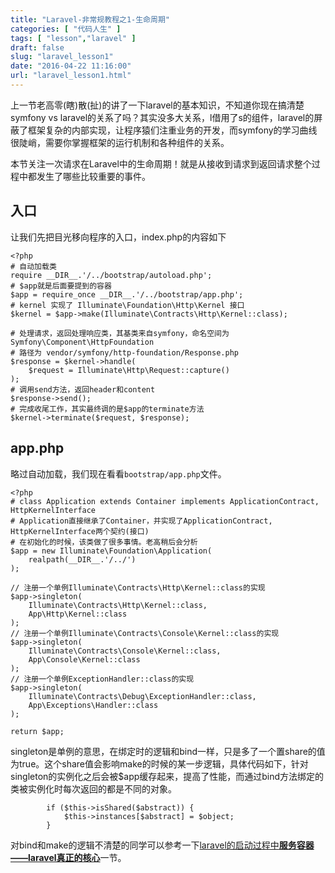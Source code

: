 ```yaml
---
title: "Laravel-非常规教程之1-生命周期"
categories: [ "代码人生" ]
tags: [ "lesson","laravel" ]
draft: false
slug: "laravel_lesson1"
date: "2016-04-22 11:16:00"
url: "laravel_lesson1.html"
---
```


上一节老高零(瞎)散(扯)的讲了一下laravel的基本知识，不知道你现在搞清楚symfony vs laravel的关系了吗？其实没多大关系，l借用了s的组件，laravel的屏蔽了框架复杂的内部实现，让程序猿们注重业务的开发，而symfony的学习曲线很陡峭，需要你掌握框架的运行机制和各种组件的关系。

本节关注一次请求在Laravel中的生命周期！就是从接收到请求到返回请求整个过程中都发生了哪些比较重要的事件。

<!--more-->


## 入口

让我们先把目光移向程序的入口，index.php的内容如下

```
<?php
# 自动加载类
require __DIR__.'/../bootstrap/autoload.php';
# $app就是后面要提到的容器
$app = require_once __DIR__.'/../bootstrap/app.php';
# kernel 实现了 Illuminate\Foundation\Http\Kernel 接口
$kernel = $app->make(Illuminate\Contracts\Http\Kernel::class);

# 处理请求，返回处理响应类，其基类来自symfony，命名空间为 Symfony\Component\HttpFoundation
# 路径为 vendor/symfony/http-foundation/Response.php
$response = $kernel->handle(
    $request = Illuminate\Http\Request::capture()
);
# 调用send方法，返回header和content
$response->send();
# 完成收尾工作，其实最终调的是$app的terminate方法
$kernel->terminate($request, $response);
```

## app.php

略过自动加载，我们现在看看`bootstrap/app.php`文件。

```
<?php
# class Application extends Container implements ApplicationContract, HttpKernelInterface
# Application直接继承了Container，并实现了ApplicationContract, HttpKernelInterface两个契约(接口)
# 在初始化的时候，该类做了很多事情。老高稍后会分析
$app = new Illuminate\Foundation\Application(
    realpath(__DIR__.'/../')
);

// 注册一个单例Illuminate\Contracts\Http\Kernel::class的实现
$app->singleton(
    Illuminate\Contracts\Http\Kernel::class,
    App\Http\Kernel::class
);
// 注册一个单例Illuminate\Contracts\Console\Kernel::class的实现
$app->singleton(
    Illuminate\Contracts\Console\Kernel::class,
    App\Console\Kernel::class
);
// 注册一个单例ExceptionHandler::class的实现
$app->singleton(
    Illuminate\Contracts\Debug\ExceptionHandler::class,
    App\Exceptions\Handler::class
);

return $app;
```

singleton是单例的意思，在绑定时的逻辑和bind一样，只是多了一个置share的值为true。这个share值会影响make的时候的某一步逻辑，具体代码如下，针对singleton的实例化之后会被$app缓存起来，提高了性能，而通过bind方法绑定的类被实例化时每次返回的都是不同的对象。

```
        if ($this->isShared($abstract)) {
            $this->instances[$abstract] = $object;
        }
```

对bind和make的逻辑不清楚的同学可以参考一下[laravel的启动过程中**服务容器——laravel真正的核心**][1]一节。


  [1]: http://www.cnblogs.com/wish123/p/4756669.html#%E6%9C%8D%E5%8A%A1%E5%AE%B9%E5%99%A8----laravel%E7%9C%9F%E6%AD%A3%E7%9A%84%E6%A0%B8%E5%BF%83